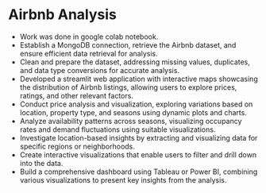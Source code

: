 # Airbnb Analysis
- Work was done in google colab notebook.
- Establish a MongoDB connection, retrieve the Airbnb dataset, and ensure efficient data retrieval for analysis.
- Clean and prepare the dataset, addressing missing values, duplicates, and data type conversions for accurate analysis.
- Developed a streamlit web application with interactive maps showcasing the distribution of Airbnb listings, allowing users to explore prices, ratings, and other relevant factors.
- Conduct price analysis and visualization, exploring variations based on location, property type, and seasons using dynamic plots and charts.
- Analyze availability patterns across seasons, visualizing occupancy rates and demand fluctuations using suitable visualizations.
- Investigate location-based insights by extracting and visualizing data for specific regions or neighborhoods.
- Create interactive visualizations that enable users to filter and drill down into the data.
- Build a comprehensive dashboard using Tableau or Power BI, combining various visualizations to present key insights from the analysis.
